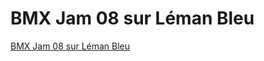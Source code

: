 # BMX Jam 08 sur Léman Bleu

<!-- Manuel Hitz -->

[BMX Jam 08 sur Léman Bleu](./media/208-sport_22-09-2008.mov)
